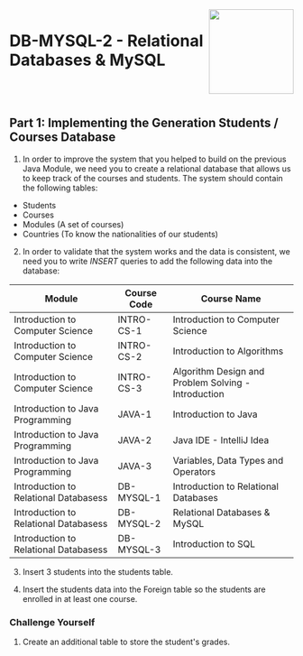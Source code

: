 
<img align="right" width="150" height="150" src="https://media-exp1.licdn.com/dms/image/C4E0BAQF7BYCCZt5epw/company-logo_200_200/0?e=2159024400&v=beta&t=qUAFP9bUgBEEXGVQYpUXW1J_OiP8e0r4rFBpqp8OrxA">

# DB-MYSQL-2 - Relational Databases & MySQL

 <br/>
 <br/>


 ## Part 1: Implementing the Generation Students / Courses Database

 1. In order to improve the system that you helped to build on the previous Java Module, we need you to create a relational database that allows us to keep track of the courses and students. The system should contain the following tables:

 * Students
 * Courses
 * Modules (A set of courses)
 * Countries (To know the nationalities of our students)

 2. In order to validate that the system works and the data is consistent, we need you to write *INSERT* queries to add the following data into the database:

| Module                                | Course Code | Course Name                                         |
|---------------------------------------|-------------|-----------------------------------------------------|
| Introduction to Computer Science      | INTRO-CS-1  | Introduction to Computer Science                    |
| Introduction to Computer Science      | INTRO-CS-2  | Introduction to Algorithms                          |
| Introduction to Computer Science      | INTRO-CS-3  | Algorithm Design and Problem Solving - Introduction |
| Introduction to Java Programming      | JAVA-1      | Introduction to Java                                |
| Introduction to Java Programming      | JAVA-2      | Java IDE - IntelliJ Idea                            |
| Introduction to Java Programming      | JAVA-3      | Variables, Data Types and Operators                 |
| Introduction to Relational Databasess | DB-MYSQL-1  | Introduction to Relational Databases                |
| Introduction to Relational Databasess | DB-MYSQL-2  | Relational Databases & MySQL                        |
| Introduction to Relational Databasess | DB-MYSQL-3  | Introduction to SQL                                 |

3. Insert 3 students into the students table.

4. Insert the students data into the Foreign table so the students are enrolled in at least one course.

### Challenge Yourself

1. Create an additional table to store the student's grades.
